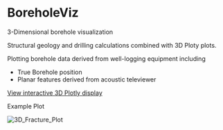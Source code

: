 # BoreholeViz
3-Dimensional borehole visualization

Structural geology and drilling calculations combined with 3D Ploty plots.

Plotting borehole data derived from well-logging equipment including
- True Borehole position
- Planar features derived from acoustic televiewer

[View interactive 3D Plotly display](https://nbviewer.jupyter.org/github/CDowey/BoreholeViz/blob/master/BenningtonWells/Borehole_26STL_WellFract.ipynb)

Example Plot


![3D_Fracture_Plot](../master/Fracture_3D_well.png)
